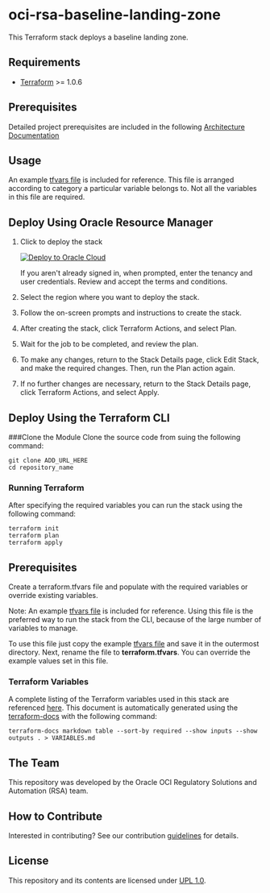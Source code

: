 # oci-rsa-baseline-landing-zone
This Terraform stack deploys a baseline landing zone.

## Requirements
- [Terraform](https://www.terraform.io/) >= 1.0.6

## Prerequisites
Detailed project prerequisites are included in the following [Architecture Documentation](PLACEHOLDER)

## Usage

An example [tfvars file](examples/terraform.tfvars.example) is included for reference. This file is arranged according to 
category a particular variable belongs to. Not all the variables in this file are required.

## Deploy Using Oracle Resource Manager
1. Click to deploy the stack
   
   [![Deploy to Oracle Cloud](https://oci-resourcemanager-plugin.plugins.oci.oraclecloud.com/latest/deploy-to-oracle-cloud.svg)](PLACEHOLDER)
   
    If you aren't already signed in, when prompted, enter the tenancy and user credentials. Review and accept the terms and conditions.


2. Select the region where you want to deploy the stack.

3. Follow the on-screen prompts and instructions to create the stack.

4. After creating the stack, click Terraform Actions, and select Plan.

5. Wait for the job to be completed, and review the plan.

6. To make any changes, return to the Stack Details page, click Edit Stack, and make the required changes. Then, run the Plan action again.

7. If no further changes are necessary, return to the Stack Details page, click Terraform Actions, and select Apply.


## Deploy Using the Terraform CLI
###Clone the Module
Clone the source code from suing the following command:
```
git clone ADD_URL_HERE
cd repository_name
```
### Running Terraform
After specifying the required variables you can run the stack using the following command:
```
terraform init
terraform plan
terraform apply
```

## Prerequisites
Create a terraform.tfvars file and populate with the required variables or override existing variables.

Note: An example [tfvars file](examples/terraform.tfvars.example) is included for reference. Using this file is the 
preferred way to run the stack from the CLI, because of the large number of variables to manage.

To use this file just copy the example [tfvars file](examples/terraform.tfvars.example) and save it in the outermost directory.
Next, rename the file to **terraform.tfvars**. You can override the example values set in this file.


### Terraform Variables
A complete listing of the Terraform variables used in this stack are referenced [here](VARIABLES.md). This document is automatically generated 
using the [terraform-docs](https://github.com/terraform-docs/terraform-docs) with the following command:

```
terraform-docs markdown table --sort-by required --show inputs --show outputs . > VARIABLES.md
```



## The Team
This repository was developed by the Oracle OCI Regulatory Solutions and Automation (RSA) team. 

## How to Contribute
Interested in contributing?  See our contribution [guidelines](CONTRIBUTE.md) for details.

## License
This repository and its contents are licensed under [UPL 1.0](https://opensource.org/licenses/UPL).